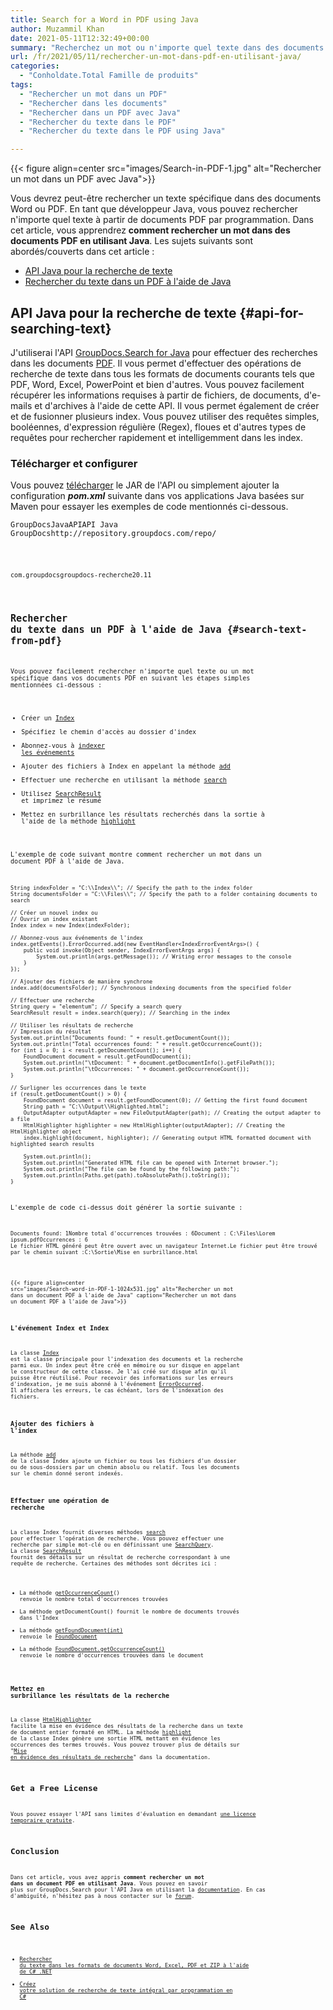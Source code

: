 ```yaml
---
title: Search for a Word in PDF using Java
author: Muzammil Khan
date: 2021-05-11T12:32:49+00:00
summary: "Recherchez un mot ou n'importe quel texte dans des documents PDF par programmation dans vos applications Java. Dans cet article, vous apprendrez <strong>à rechercher un mot dans des documents PDF à l'aide de Java</strong> ."
url: /fr/2021/05/11/rechercher-un-mot-dans-pdf-en-utilisant-java/
categories:
  - "Conholdate.Total Famille de produits"
tags:
  - "Rechercher un mot dans un PDF"
  - "Rechercher dans les documents"
  - "Rechercher dans un PDF avec Java"
  - "Rechercher du texte dans le PDF"
  - "Rechercher du texte dans le PDF using Java"

---
```



{{< figure align=center src="images/Search-in-PDF-1.jpg" alt="Rechercher un mot dans un PDF avec Java">}}
 

Vous devrez peut-être rechercher un texte spécifique dans des documents Word ou PDF. En tant que développeur Java, vous pouvez rechercher n'importe quel texte à partir de documents PDF par programmation. Dans cet article, vous apprendrez **comment rechercher un mot dans des documents PDF en utilisant Java**.
Les sujets suivants sont abordés/couverts dans cet article :
  * [API Java pour la recherche de texte][2]
  * [Rechercher du texte dans un PDF à l'aide de Java][3]

## API Java pour la recherche de texte {#api-for-searching-text}

J'utiliserai l'API [GroupDocs.Search for Java][4] pour effectuer des recherches dans les documents [PDF][5]. Il vous permet d'effectuer des opérations de recherche de texte dans tous les formats de documents courants tels que PDF, Word, Excel, PowerPoint et bien d'autres. Vous pouvez facilement récupérer les informations requises à partir de fichiers, de documents, d'e-mails et d'archives à l'aide de cette API. Il vous permet également de créer et de fusionner plusieurs index. Vous pouvez utiliser des requêtes simples, booléennes, d'expression régulière (Regex), floues et d'autres types de requêtes pour rechercher rapidement et intelligemment dans les index.
### Télécharger et configurer
Vous pouvez [télécharger][6] le JAR de l'API ou simplement ajouter la configuration **_pom.xml_** suivante dans vos applications Java basées sur Maven pour essayer les exemples de code mentionnés ci-dessous.
<pre class="wp-block-code"><code><repository><id>GroupDocsJavaAPI</id><name>API Java GroupDocs</name><url>http://repository.groupdocs.com/repo/</url></repository></pre>
<pre class="wp-block-code"><code><dependency><groupId>com.groupdocs</groupId><artifactId>groupdocs-recherche</artifactId><version>20.11</version></dépendance></pre>
## Rechercher du texte dans un PDF à l'aide de Java {#search-text-from-pdf}

Vous pouvez facilement rechercher n'importe quel texte ou un mot spécifique dans vos documents PDF en suivant les étapes simples mentionnées ci-dessous :
  * Créer un [Index][7]
  * Spécifiez le chemin d'accès au dossier d'index
  * Abonnez-vous à [indexer les événements][8]
  * Ajouter des fichiers à Index en appelant la méthode [add][9]
  * Effectuer une recherche en utilisant la méthode [search][10]
  * Utilisez [SearchResult][11] et imprimez le résumé
  * Mettez en surbrillance les résultats recherchés dans la sortie à l'aide de la méthode [highlight][12]

L'exemple de code suivant montre comment rechercher un mot dans un document PDF à l'aide de Java.
```
String indexFolder = "C:\\Index\\"; // Specify the path to the index folder
String documentsFolder = "C:\\Files\\"; // Specify the path to a folder containing documents to search

// Créer un nouvel index ou
// Ouvrir un index existant
Index index = new Index(indexFolder);

// Abonnez-vous aux événements de l'index
index.getEvents().ErrorOccurred.add(new EventHandler<IndexErrorEventArgs>() {
    public void invoke(Object sender, IndexErrorEventArgs args) {
        System.out.println(args.getMessage()); // Writing error messages to the console
    }
});

// Ajouter des fichiers de manière synchrone
index.add(documentsFolder); // Synchronous indexing documents from the specified folder

// Effectuer une recherche
String query = "elementum"; // Specify a search query
SearchResult result = index.search(query); // Searching in the index

// Utiliser les résultats de recherche
// Impression du résultat
System.out.println("Documents found: " + result.getDocumentCount());
System.out.println("Total occurrences found: " + result.getOccurrenceCount());
for (int i = 0; i < result.getDocumentCount(); i++) {
    FoundDocument document = result.getFoundDocument(i);
    System.out.println("\tDocument: " + document.getDocumentInfo().getFilePath());
    System.out.println("\tOccurrences: " + document.getOccurrenceCount());
}

// Surligner les occurrences dans le texte
if (result.getDocumentCount() > 0) {
    FoundDocument document = result.getFoundDocument(0); // Getting the first found document
    String path = "C:\\Output\\Highlighted.html";
    OutputAdapter outputAdapter = new FileOutputAdapter(path); // Creating the output adapter to a file
    HtmlHighlighter highlighter = new HtmlHighlighter(outputAdapter); // Creating the HtmlHighlighter object
    index.highlight(document, highlighter); // Generating output HTML formatted document with highlighted search results

    System.out.println();
    System.out.println("Generated HTML file can be opened with Internet browser.");
    System.out.println("The file can be found by the following path:");
    System.out.println(Paths.get(path).toAbsolutePath().toString());
}
```

L'exemple de code ci-dessus doit générer la sortie suivante :
<pre class="wp-block-code"><code>Documents found: 1Nombre total d'occurrences trouvées : 6Document : C:\Files\Lorem ipsum.pdfOccurrences : 6
Le fichier HTML généré peut être ouvert avec un navigateur Internet.Le fichier peut être trouvé par le chemin suivant :C:\Sortie\Mise en surbrillance.html</pre>
{{< figure align=center src="images/Search-word-in-PDF-1-1024x531.jpg" alt="Rechercher un mot dans un document PDF à l'aide de Java" caption="Rechercher un mot dans un document PDF à l'aide de Java">}}
 

### L'événement Index et Index
La classe [Index][7] est la classe principale pour l'indexation des documents et la recherche parmi eux. Un index peut être créé en mémoire ou sur disque en appelant le constructeur de cette classe. Je l'ai créé sur disque afin qu'il puisse être réutilisé.
Pour recevoir des informations sur les erreurs d'indexation, je me suis abonné à l'événement [ErrorOccurred][8]. Il affichera les erreurs, le cas échéant, lors de l'indexation des fichiers.
### Ajouter des fichiers à l'index
La méthode [add][9] de la classe Index ajoute un fichier ou tous les fichiers d'un dossier ou de sous-dossiers par un chemin absolu ou relatif. Tous les documents sur le chemin donné seront indexés.
### Effectuer une opération de recherche
La classe Index fournit diverses méthodes [search][10] pour effectuer l'opération de recherche. Vous pouvez effectuer une recherche par simple mot-clé ou en définissant une [SearchQuery][14].
La classe [SearchResult][11] fournit des détails sur un résultat de recherche correspondant à une requête de recherche. Certaines des méthodes sont décrites ici :
  * La méthode [getOccurrenceCount][15]() renvoie le nombre total d'occurrences trouvées
  * La méthode getDocumentCount() fournit le nombre de documents trouvés dans l'Index
  * La méthode [getFoundDocument(int)][16] renvoie le [FoundDocument][17]
  * La méthode [FoundDocument.getOccurrenceCount()][18] renvoie le nombre d'occurrences trouvées dans le document

### Mettez en surbrillance les résultats de la recherche
La classe [HtmlHighlighter][19] facilite la mise en évidence des résultats de la recherche dans un texte de document entier formaté en HTML.
La méthode [highlight][12] de la classe Index génère une sortie HTML mettant en évidence les occurrences des termes trouvés. Vous pouvez trouver plus de détails sur "[Mise en évidence des résultats de recherche][20]" dans la documentation.
## Get a Free License

Vous pouvez essayer l'API sans limites d'évaluation en demandant [une licence temporaire gratuite][21].
## Conclusion

Dans cet article, vous avez appris **comment rechercher un mot dans un document PDF en utilisant Java**. Vous pouvez en savoir plus sur GroupDocs.Search pour l'API Java en utilisant la [documentation][22]. En cas d'ambiguïté, n'hésitez pas à nous contacter sur le [forum][23].
## See Also

  * [Rechercher du texte dans les formats de documents Word, Excel, PDF et ZIP à l'aide de C# .NET][24]
  * [Créez votre solution de recherche de texte intégral par programmation en C#][25]

 [1]: https://blog.conholdate.com/wp-content/uploads/sites/27/2021/05/Search-in-PDF-1.jpg
 [2]: #api-for-searching-text
 [3]: #search-text-from-pdf
 [4]: https://products.groupdocs.com/search/java
 [5]: https://docs.fileformat.com/pdf/
 [6]: https://downloads.groupdocs.com/search/java
 [7]: https://apireference.groupdocs.com/search/java/com.groupdocs.search/Index
 [8]: https://apireference.groupdocs.com/search/java/com.groupdocs.search.events/EventHub#ErrorOccurred
 [9]: https://apireference.groupdocs.com/search/java/com.groupdocs.search/Index#add(java.lang.String)
 [10]: https://apireference.groupdocs.com/search/java/com.groupdocs.search/Index#search(java.lang.String)
 [11]: https://apireference.groupdocs.com/search/java/com.groupdocs.search.results/SearchResult
 [12]: https://apireference.groupdocs.com/search/java/com.groupdocs.search/Index#highlight(com.groupdocs.search.results.FoundDocument,%20com.groupdocs.search.highlighters.Highlighter)
 [13]: https://blog.conholdate.com/wp-content/uploads/sites/27/2021/05/Search-word-in-PDF-1.jpg
 [14]: https://apireference.groupdocs.com/search/java/com.groupdocs.search/SearchQuery
 [15]: https://apireference.groupdocs.com/search/java/com.groupdocs.search.results/SearchResult#getOccurrenceCount()
 [16]: https://apireference.groupdocs.com/search/java/com.groupdocs.search.results/SearchResult#getFoundDocument(int)
 [17]: https://apireference.groupdocs.com/search/java/com.groupdocs.search.results/FoundDocument
 [18]: https://apireference.groupdocs.com/search/java/com.groupdocs.search.results/FoundDocument#getOccurrenceCount()
 [19]: https://apireference.groupdocs.com/search/java/com.groupdocs.search.highlighters/HtmlHighlighter
 [20]: https://docs.groupdocs.com/search/java/highlighting-search-results/
 [21]: https://purchase.groupdocs.com/temporary-license
 [22]: https://docs.groupdocs.com/search/java/
 [23]: https://forum.groupdocs.com/c/search/
 [24]: https://blog.groupdocs.com/2020/05/29/search-text-in-word-excel-pdf-zip-document-formats-using-csharp-net/
 [25]: https://blog.groupdocs.com/2019/11/22/build-your-full-text-search-solution-in-csharp/






